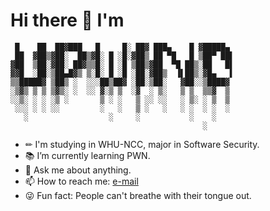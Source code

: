 # Hi there 👋 I'm

```
 █    ██  ██▓███   █     █░ ██▓ ███▄    █ ▓█████▄ 
 ██  ▓██▒▓██░  ██▒▓█░ █ ░█░▓██▒ ██ ▀█   █ ▒██▀ ██▌
▓██  ▒██░▓██░ ██▓▒▒█░ █ ░█ ▒██▒▓██  ▀█ ██▒░██   █▌
▓▓█  ░██░▒██▄█▓▒ ▒░█░ █ ░█ ░██░▓██▒  ▐▌██▒░▓█▄   ▌
▒▒█████▓ ▒██▒ ░  ░░░██▒██▓ ░██░▒██░   ▓██░░▒████▓ 
░▒▓▒ ▒ ▒ ▒▓▒░ ░  ░░ ▓░▒ ▒  ░▓  ░ ▒░   ▒ ▒  ▒▒▓  ▒ 
░░▒░ ░ ░ ░▒ ░       ▒ ░ ░   ▒ ░░ ░░   ░ ▒░ ░ ▒  ▒ 
 ░░░ ░ ░ ░░         ░   ░   ▒ ░   ░   ░ ░  ░ ░  ░ 
   ░                  ░     ░           ░    ░    
                                           ░      
```
- &#x270F; I'm studying in WHU-NCC, major in Software Security.
- &#x1F4DA; I’m currently learning PWN.
- &#x1F4AC; Ask me about anything.
- :mailbox: How to reach me: [e-mail](mailto:lou-hs@hotmail.com)
- &#x1F61C; Fun fact: People can't breathe with their tongue out.
